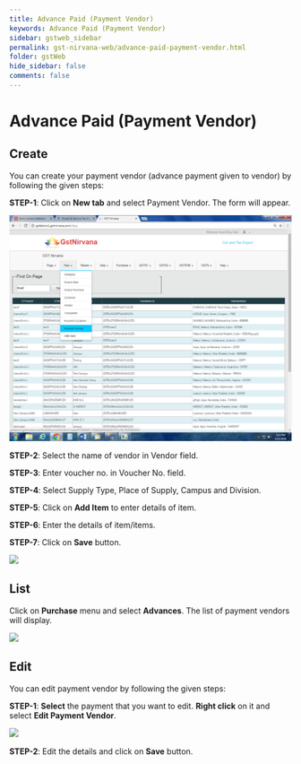 ```yaml
---
title: Advance Paid (Payment Vendor)
keywords: Advance Paid (Payment Vendor)
sidebar: gstweb_sidebar
permalink: gst-nirvana-web/advance-paid-payment-vendor.html
folder: gstWeb
hide_sidebar: false
comments: false
---
```


# Advance Paid (Payment Vendor)

## Create

You can create your payment vendor (advance payment given to vendor) by following the given steps:

**STEP-1**: Click on **New tab** and select Payment Vendor. The form will appear.

![](images/advance-paid-create.png)

**STEP-2**: Select  the name of vendor in Vendor field.

**STEP-3**: Enter voucher no. in Voucher No. field.

**STEP-4**: Select Supply Type, Place of Supply, Campus and Division.

**STEP-5**: Click on **Add Item** to enter details of item.

**STEP-6**: Enter the details of item/items.

**STEP-7**: Click on **Save** button.

![](/images/advance-paid-detail.png)

## List

Click on **Purchase** menu and select **Advances**. The list of payment vendors will display.

![](/images/advance-paid-list.png)

## Edit

You can edit payment vendor by following the given steps:

**STEP-1**: **Select** the payment that you want to edit. **Right click** on it and select **Edit Payment Vendor**.

![](/images/advance-paid-edit.png)

**STEP-2**: Edit the details and click on **Save** button.

